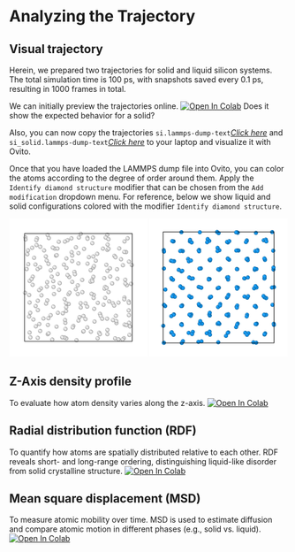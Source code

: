 # Analyzing the Trajectory

## Visual trajectory
Herein, we prepared two trajectories for solid and liquid silicon systems.
The total simulation time is 100 ps, with snapshots saved every 0.1 ps, resulting in 1000 frames in total.

We can initially preview the trajectories online.
[![Open In Colab](https://colab.research.google.com/assets/colab-badge.svg)](https://colab.research.google.com/github/AMLS-PRG/AtomML-Course/blob/main/module-5/05-Analyzing-the-Trajectory/Check_trj.ipynb)
Does it show the expected behavior for a solid?

Also, you can now copy the trajectories ```si.lammps-dump-text```[*Click here*](https://drive.google.com/drive/folders/1L7pvvC1_ZBMy2mbndwKh-rO2q6pRYRCG?usp=drive_link) and ```si_solid.lammps-dump-text```[*Click here*](https://drive.google.com/file/d/1JCFXgqru7S-DCJIZO2Xvar87Tdgfx3qZ/view?usp=drive_link) to your laptop and visualize it with Ovito. 

Once that you have loaded the LAMMPS dump file into Ovito, you can color the atoms according to the degree of order around them.
Apply the ```Identify diamond structure``` modifier that can be chosen from the ```Add modification``` dropdown menu.
For reference, below we show liquid and solid configurations colored with the modifier ```Identify diamond structure```.

<p float="left">
  <img src="https://raw.githubusercontent.com/AMLS-PRG/AtomML-Course/main/module-5/05-Analyzing-the-Trajectory/si-liquid.png" width="250"> 
  <img src="https://raw.githubusercontent.com/AMLS-PRG/AtomML-Course/main/module-5/05-Analyzing-the-Trajectory/si-solid.png"  width="250">
</p>

## Z-Axis density profile

To evaluate how atom density varies along the z-axis.
[![Open In Colab](https://colab.research.google.com/assets/colab-badge.svg)](https://colab.research.google.com/github/AMLS-PRG/AtomML-Course/blob/main/module-5/05-Analyzing-the-Trajectory/Calculate_density.ipynb)

## Radial distribution function (RDF)

To quantify how atoms are spatially distributed relative to each other.
RDF reveals short- and long-range ordering, distinguishing liquid-like disorder from solid crystalline structure.
[![Open In Colab](https://colab.research.google.com/assets/colab-badge.svg)](https://colab.research.google.com/github/AMLS-PRG/AtomML-Course/blob/main/module-5/05-Analyzing-the-Trajectory/Calculate_rdf.ipynb)

## Mean square displacement (MSD)

To measure atomic mobility over time.
MSD is used to estimate diffusion and compare atomic motion in different phases (e.g., solid vs. liquid).
[![Open In Colab](https://colab.research.google.com/assets/colab-badge.svg)](https://colab.research.google.com/github/AMLS-PRG/AtomML-Course/blob/main/module-5/05-Analyzing-the-Trajectory/Calculate_MSD.ipynb)


